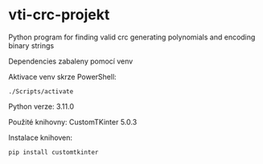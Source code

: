 # vti-crc-projekt
Python program for finding valid crc generating polynomials and encoding binary strings

Dependencies zabaleny pomocí venv

Aktivace venv skrze PowerShell:
```
./Scripts/activate
```

Python verze: 
    3.11.0

Použité knihovny:
    CustomTKinter 5.0.3

Instalace knihoven:
```
pip install customtkinter 
```